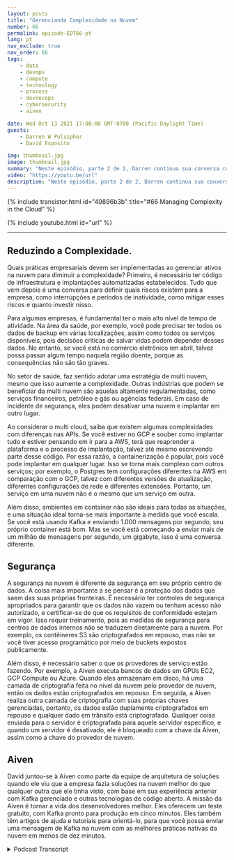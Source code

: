 ```yaml
---
layout: posts
title: "Gerenciando Complexidade na Nuvem"
number: 66
permalink: episode-EDT66-pt
lang: pt
nav_exclude: true
nav_order: 66
tags:
    - data
    - devops
    - compute
    - technology
    - process
    - devsecops
    - cybersecurity
    - aiven

date: Wed Oct 13 2021 17:00:00 GMT-0700 (Pacific Daylight Time)
guests:
    - Darren W Pulsipher
    - David Esposito

img: thumbnail.jpg
image: thumbnail.jpg
summary: "Neste episódio, parte 2 de 2, Darren continua sua conversa com David Esposito, Arquiteto de Soluções Globais, da Aiven, sobre acelerar a adoção em nuvem enquanto reduz a complexidade e os custos."
video: "https://youtu.be/url"
description: "Neste episódio, parte 2 de 2, Darren continua sua conversa com David Esposito, Arquiteto de Soluções Globais, da Aiven, sobre acelerar a adoção em nuvem enquanto reduz a complexidade e os custos."
---
```


<div>
{% include transistor.html id="49896b3b" title="#66 Managing Complexity in the Cloud" %}

{% include youtube.html id="url" %}
</div>

---

## Reduzindo a Complexidade.

Quais práticas empresariais devem ser implementadas ao gerenciar ativos na nuvem para diminuir a complexidade? Primeiro, é necessário ter código de infraestrutura e implantações automatizadas estabelecidos. Tudo que vem depois é uma conversa para definir quais riscos existem para a empresa, como interrupções e períodos de inatividade, como mitigar esses riscos e quanto investir nisso.

Para algumas empresas, é fundamental ter o mais alto nível de tempo de atividade. Na área da saúde, por exemplo, você pode precisar ter todos os dados de backup em várias localizações, assim como todos os serviços disponíveis, pois decisões críticas de salvar vidas podem depender desses dados. No entanto, se você está no comércio eletrônico em abril, talvez possa passar algum tempo naquela região doente, porque as consequências não são tão graves.

No setor de saúde, faz sentido adotar uma estratégia de multi nuvem, mesmo que isso aumente a complexidade. Outras indústrias que podem se beneficiar da multi nuvem são aquelas altamente regulamentadas, como serviços financeiros, petróleo e gás ou agências federais. Em caso de incidente de segurança, eles podem desativar uma nuvem e implantar em outro lugar.

Ao considerar o multi cloud, saiba que existem algumas complexidades com diferenças nas APIs. Se você estiver no GCP e souber como implantar tudo e estiver pensando em ir para a AWS, terá que reaprender a plataforma e o processo de implantação, talvez até mesmo escrevendo parte desse código. Por essa razão, a containerização é popular, pois você pode implantar em qualquer lugar. Isso se torna mais complexo com outros serviços; por exemplo, o Postgres tem configurações diferentes na AWS em comparação com o GCP, talvez com diferentes versões de atualização, diferentes configurações de rede e diferentes extensões. Portanto, um serviço em uma nuvem não é o mesmo que um serviço em outra.

Além disso, ambientes em container não são ideais para todas as situações, e uma situação ideal torna-se mais importante à medida que você escala. Se você está usando Kafka e enviando 1.000 mensagens por segundo, seu próprio container está bom. Mas se você está começando a enviar mais de um milhão de mensagens por segundo, um gigabyte, isso é uma conversa diferente.

## Segurança

A segurança na nuvem é diferente da segurança em seu próprio centro de dados. A coisa mais importante a se pensar é a proteção dos dados que saem das suas próprias fronteiras. É necessário ter controles de segurança apropriados para garantir que os dados não vazem ou tenham acesso não autorizado, e certificar-se de que os requisitos de conformidade estejam em vigor. Isso requer treinamento, pois as medidas de segurança para centros de dados internos não se traduzem diretamente para a nuvem. Por exemplo, os contêineres S3 são criptografados em repouso, mas não se você tiver acesso programático por meio de buckets expostos publicamente.

Além disso, é necessário saber o que os provedores de serviço estão fazendo. Por exemplo, a Aiven executa bancos de dados em GPUs EC2, GCP Compute ou Azure. Quando eles armazenam em disco, há uma camada de criptografia feita no nível da nuvem pelo provedor de nuvem, então os dados estão criptografados em repouso. Em seguida, a Aiven realiza outra camada de criptografia com suas próprias chaves gerenciadas, portanto, os dados estão duplamente criptografados em repouso e qualquer dado em trânsito está criptografado. Qualquer coisa enviada para o servidor é criptografada para aquele servidor específico, e quando um servidor é desativado, ele é bloqueado com a chave da Aiven, assim como a chave do provedor de nuvem.

## Aiven

David juntou-se à Aiven como parte da equipe de arquitetura de soluções quando ele viu que a empresa fazia soluções na nuvem melhor do que qualquer outra que ele tinha visto, com base em sua experiência anterior com Kafka gerenciado e outras tecnologias de código aberto. A missão da Aiven é tornar a vida dos desenvolvedores melhor. Eles oferecem um teste gratuito, com Kafka pronto para produção em cinco minutos. Eles também têm artigos de ajuda e tutoriais para orientá-lo, para que você possa enviar uma mensagem de Kafka na nuvem com as melhores práticas nativas da nuvem em menos de dez minutos.



<details>
<summary> Podcast Transcript </summary>

<p></p>

</details>
